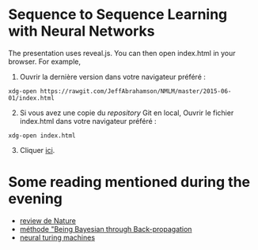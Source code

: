 # Sequence to Sequence Learning with Neural Networks

The presentation uses reveal.js. You can then open index.html in your browser.  For example,

1.  Ouvrir la dernière version dans votre navigateur préféré :
```
xdg-open https://rawgit.com/JeffAbrahamson/NMLM/master/2015-06-01/index.html
```
2.  Si vous avez une copie du _repository_ Git en local,
   Ouvrir le fichier index.html dans votre navigateur préféré :
```
xdg-open index.html
```
3.  Cliquer [ici](https://rawgit.com/JeffAbrahamson/NMLM/master/2015-06-01/index.html).

# Some reading mentioned during the evening

* [review de Nature](http://www.docdroid.net/11p1b/hinton.pdf.html)
* [méthode "Being Bayesian through Back-propagation](http://arxiv.org/abs/1505.05424)
* [neural turing machines](http://arxiv.org/pdf/1410.5401.pdf)

